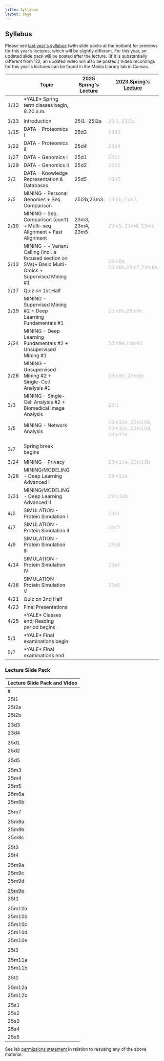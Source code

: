 ```yaml
---
title: Syllabus
layout: page
---
```



## Syllabus

Please see [last year's syllabus](http://cbb752b23.gersteinlab.org/syllabus) (with slide packs at the bottom) for previews for this year’s lectures, which will be slightly different. For this year, an updated slide pack will be posted after the lecture. (If it is substantially different from '22, an updated video will also be posted.) Video recordings for this year's lectures can be found in the Media Library tab in Canvas.

|      | Topic                                                                                                 | 2025 Spring's Lecture | [2023 Spring's Lecture](https://cbb752b23.gersteinlab.org/syllabus)      | Comment                                                                                                                 | Lecture Summary |
| ---- | ----------------------------------------------------------------------------------------------------- | --------------------- | ------------------------------------------------------------------------ | ----------------------------------------------------------------------------------------------------------------------- | --------------- |
| 1/13 | \*YALE\* Spring term classes begin, 8.20 a.m.                                                         |                       |                                                                          |                                                                                                                         |                 |
|      |                                                                                                       |                       |                                                                          |                                                                                                                         |                 |
| 1/13 | Introduction                                                                                          | 25i1-25i2a            | <span style="color:silver">23i1, 23i2a</span>                            |                                                                                                                         |                 |
| 1/15 | DATA - Proteomics I                                                                                   | 25d3                  | <span style="color:silver">23d3</span>                                   | [Suggested Reading](https://files.gersteinlab.org/public-docs/2025/01.23/Proteomics-suggested-reading&study-guide.docx) |  [25d3](http://files2.gersteinlab.org/public-docs/2025/02.11/25d3.pdf)               |
| 1/22 | DATA - Proteomics II                                                                                  | 25d4                  | <span style="color:silver">23d4</span>                                   | [Suggested Reading](https://files.gersteinlab.org/public-docs/2025/01.23/Proteomics-suggested-reading&study-guide.docx) |   [25d4](http://files2.gersteinlab.org/public-docs/2025/02.11/25d4.pdf)              |	
| 1/27 | DATA - Genomics I                                                                                     | 25d1                  | <span style="color:silver">23d1</span>                                   |                                                                                                                         | [25d1](http://files2.gersteinlab.org/public-docs/2025/02.10/CBB752_25d1.pdf)                |
| 1/29 | DATA - Genomics II                                                                                    | 25d2                  | <span style="color:silver">23d2</span>                                   |                                                                                                                         | [25d2](http://files2.gersteinlab.org/public-docs/2025/02.10/CBB752_25d2.pdf)                |
| 2/3  | DATA - Knowledge Representation & Databases                                                           | 25d5                  | <span style="color:silver">23d5</span>                                   |                                                                                                                         |  [25d5](http://files2.gersteinlab.org/public-docs/2025/02.10/CBB752_25d5.pdf)               |
| 2/5  | MINING - Personal Genomes + Seq. Comparison                                                           | 25i2b,23m3            | <span style="color:silver"> 23i2b,23m3</span>                            |                                                                                                                         |                 |
| 2/10 | MINING - Seq. Comparison (con't) + Multi-seq Alignment + Fast Alignment                               | 23m3, 23m4, 23m5            | <span style="color:silver">23m3, 23m4, 23m5 </span>                      |                                                                                                                         |                 |
| 2/12 | MINING - + Variant Calling (incl. a focused section on SVs)+ Basic Multi-Omics + Supervised Mining #1 |                       | <span style="color:silver">23m6a, 23m6b,23m7,23m8a</span>                |                                                                                                                         |                 |
| 2/17 | Quiz on 1st Half                                                                                      |                       |                                                                          |                                                                                                                         |                 |
| 2/19 | MINING - Supervised Mining #2 + Deep Learning Fundamentals #1                                         |                       | <span style="color:silver">23m8b,23m8c</span>                            |                                                                                                                         |                 |
| 2/24 | MINING - Deep Learning Fundamentals #2 + Unsupervised Mining #1                                       |                       | <span style="color:silver">23m9a,23m9c</span>                            |                                                                                                                         |                 |
| 2/26 | MINING - Unsupervised Mining #2 + Single-Cell Analysis #1                                             |                       | <span style="color:silver">23m9d, 23m9e</span>                           |                                                                                                                         |                 |
| 3/3  | MINING - Single-Cell Analysis #2 + Biomedical Image Analysis                                          |                       | <span style="color:silver">23t1</span>                                   |                                                                                                                         |                 |
| 3/5  | MINING - Network Analysis                                                                             |                       | <span style="color:silver">23m10a, 23m10b, 23m10c, 23m10d, 23m10e</span> |                                                                                                                         |                 |
|      |                                                                                                       |                       |                                                                          |                                                                                                                         |                 |
|      |                                                                                                       |                       |                                                                          |                                                                                                                         |                 |
| 3/7  | Spring break begins                                                                                   |                       |                                                                          |                                                                                                                         |                 |
|      |                                                                                                       |                       |                                                                          |                                                                                                                         |                 |
| 3/24 | MINING - Privacy                                                                                      |                       | <span style="color:silver">23m11a, 23m11b</span>                         |                                                                                                                         |                 |
| 3/26 | MINING/MODELING - Deep Learning Advanced I                                                            |                       | <span style="color:silver">23m12a</span>                                 |                                                                                                                         |                 |
| 3/31 | MINING/MODELING - Deep Learning Advanced II                                                           |                       | <span style="color:silver">23m12b</span>                                 |                                                                                                                         |                 |
| 4/2  | SIMULATION - Protein Simulation I                                                                     |                       | <span style="color:silver">23s1</span>                                   |                                                                                                                         |                 |
| 4/7  | SIMULATION - Protein Simulation II                                                                    |                       | <span style="color:silver">23s2</span>                                   |                                                                                                                         |                 |
| 4/9  | SIMULATION - Protein Simulation III                                                                   |                       | <span style="color:silver">23s3</span>                                   |                                                                                                                         |                 |
| 4/14 | SIMULATION - Protein Simulation IV                                                                    |                       | <span style="color:silver">23s4</span>                                   |                                                                                                                         |                 |
| 4/16 | SIMULATION - Protein Simulation V                                                                     |                       | <span style="color:silver">23s5</span>                                   |                                                                                                                         |                 |
| 4/21 | Quiz on 2nd Half                                                                                      |                       |                                                                          |                                                                                                                         |                 |
| 4/23 | Final Presentations                                                                                   |                       |                                                                          |                                                                                                                         |                 |
| 4/25 | \*YALE\* Classes end; Reading period begins                                                           |                       |                                                                          |                                                                                                                         |                 |
| 5/1  | \*YALE\* Final examinations begin                                                                     |                       |                                                                          |                                                                                                                         |                 |
| 5/7  | \*YALE\* Final examinations end                                                                       |                       |                                                                          |                                                                                                                         |


### Lecture Slide Pack

| Lecture Slide Pack and Video |
| ---------------------------- |
| #                            | Topic | PDF | PPT | Youtube<br>('21 unless indicated otherwise) | MPEG (2021) |
| 25i1                         | Introduction to Biomedical Data Science | [x](https://files.gersteinlab.org/public-docs/2025/02.10/cbb752b25-25i1-25i2a--intro-course-n-personal-genomes.pdf) | [x](https://files.gersteinlab.org/public-docs/2025/01.23/cbb752b25-25i1-25i2a--intro-course-n-personal-genomes.pptx) | [](https://youtu.be/0B9BYt5bV84)[I1](https://youtu.be/0B9BYt5bV84) | [](http://files.gersteinlab.org/media/videos/BioDataSciMiningModeling-Lecture_default.cbb752b21-1feb21.01-intro-lect.onweb.wo2faces.mp4)[I1](http://files.gersteinlab.org/media/videos/BioDataSciMiningModeling-Lecture_default.cbb752b21-1feb21.01-intro-lect.onweb.wo2faces.mp4) |
| 25i2a                        | Introduction to Personal Genomes |  |  | [](https://youtu.be/K_Q-17uWlxo)[I2a](https://youtu.be/K_Q-17uWlxo) |  |
| 25i2b                        | An Individual's Perspective on Personal Genomes | [x](https://files.gersteinlab.org/public-docs/2025/02.10/Zimmer_25i2b.pdf) | [x](https://files.gersteinlab.org/public-docs/2025/02.10/Zimmer_25i2b.pptx) | [](https://youtu.be/0qDgfrPY180)[I2b](https://youtu.be/0qDgfrPY180) | [](http://files.gersteinlab.org/media/videos/BioDataSciMiningModeling_Lecture_default_cbb752b21_24feb21_Carl_Zimmer_Personal_Genome.mp4)[i2b](http://files.gersteinlab.org/media/videos/BioDataSciMiningModeling_Lecture_default_cbb752b21_24feb21_Carl_Zimmer_Personal_Genome.mp4) |
|                              |  |  |  |  |  |
| 23d3                         | DATA - Proteomics I - Proteins | [x](https://files.gersteinlab.org/public-docs/2025/01.23/CBB752-25d3-Proteins.pdf) |  | [D3](https://youtu.be/sH_FU9GlwU8) |  |
| 23d4                         | DATA - Proteomics II - Structure | [x](https://files.gersteinlab.org/public-docs/2025/01.23/CBB752-25d4-Structure.pdf) |  | [D4](https://youtu.be/S9uSLQ0qf08) |  |
|                              |  |  |  |  |  |
| 25d1                         | DATA - Genomics I | [x](https://files.gersteinlab.org/public-docs/2025/01.29/250127_Genomics_I.pdf) |  | [](https://www.youtube.com/watch?v=1Ns--G_v4pY&t=3359s)[D1](https://www.youtube.com/watch?v=1Ns--G_v4pY&t=3359s) | [](http://files.gersteinlab.org/media/videos/BioDataSciMiningModeling_0203.mp4)[D1](http://files.gersteinlab.org/media/videos/BioDataSciMiningModeling_0203.mp4) |
| 25d2                         | DATA - Genomics II | [x](https://files.gersteinlab.org/public-docs/2025/01.29/250129_Genomics_II.key.pdf) |  | [](https://www.youtube.com/watch?v=XYxxfF1O0Y4)[D2](https://www.youtube.com/watch?v=XYxxfF1O0Y4) | [](http://files.gersteinlab.org/media/videos/BioDataSciMiningModeling_0208.mp4)[D2](http://files.gersteinlab.org/media/videos/BioDataSciMiningModeling_0208.mp4) |
|                              |  |  |  |  |  |
| 25d5                         | Knowledge Representation & Databases | [x](https://files.gersteinlab.org/public-docs/2025/02.04/cbb752-25d5-ClinicalDB_Cheung_v5.pdf) |  | [](https://youtu.be/zhiUTJNGhvw)[D5](https://youtu.be/zhiUTJNGhvw) | [](http://files.gersteinlab.org/media/videos/BioDataSciMiningModeling_0217.mp4)[D5](http://files.gersteinlab.org/media/videos/BioDataSciMiningModeling_0217.mp4) |
|                              |  |  |  |  |  |
| 25m3                         | Sequence Comparison | [x](https://files.gersteinlab.org/public-docs/2025/02.11/cbb752-25m3-seqcmp.pdf) | [x](https://files.gersteinlab.org/public-docs/2025/02.11/cbb752-25m3-seqcmp.pptx) | [](https://youtu.be/vIhskcQH2m0)[M3](https://youtu.be/vIhskcQH2m0) | [M3](http://files.gersteinlab.org/media/videos/BioDataSciMiningModeling-Lecture_default.cbb752b21-1mar21.03-seqcmp.reencode.onweb.mp4) |
| 25m4                         | Multiple Sequence Comparison | [x](https://files.gersteinlab.org/public-docs/2025/02.11/cbb752-25m4-multiseq.pdf) | [x](https://files.gersteinlab.org/public-docs/2025/02.11/cbb752-25m4-multiseq.pptx) | [](https://youtu.be/1n8wIPTOYPY)[M4](https://youtu.be/1n8wIPTOYPY) | [M4](http://files.gersteinlab.org/media/videos/BioDataSciMiningModeling-Lecture_default.cbb752b21-1mar21.04-multiseq.reencode.onweb.mp4) |
| 25m5                         | Fast Alignment | [x](https://files.gersteinlab.org/public-docs/2025/02.11/cbb752-25m5-fastalign.pdf) | [x](https://files.gersteinlab.org/public-docs/2025/02.11/cbb752-25m5-fastalign.pptx) | [](https://youtu.be/G7JQUGnpx_Q)[M5](https://youtu.be/G7JQUGnpx_Q) | [M5](http://files.gersteinlab.org/media/videos/BioDataSciMiningModeling-Lecture_default.cbb752b21-3mar21.05-fast-alignment.onweb.mp4) |
| 25m6a                        | Variant Identification |  |  | [](https://youtu.be/r_Wj3mQS5Rg)[M6a](https://youtu.be/r_Wj3mQS5Rg) | [M6a](http://files.gersteinlab.org/media/videos/BioDataSciMiningModeling-Lecture_default.cbb752b21-3mar21.06-SNVs-SVs.onweb.mp4) |
| 25m6b                        | 1000 Genome + PCAWG summary |  |  | [](https://youtu.be/W_9PMdrVcoU)[M6b](https://youtu.be/W_9PMdrVcoU) | [M6b](http://files.gersteinlab.org/media/videos/BioDataSciMiningModeling-Lecture_default.cbb752b21-8mar21.6b-1000G-PCAWG.onweb.mp4) |
|                              |  |  |  |  |  |
| 25m7                         | Basic Pipeline Processing for Genomics & Multi-omics |  |  | [](https://youtu.be/6518t-LZPIU)[M7](https://youtu.be/6518t-LZPIU) | [M7](http://files.gersteinlab.org/media/videos/BioDataSciMiningModeling-Lecture_default.cbb752b21-8mar21.07-multi-omics.onweb.mp4) |
|                              |  |  |  |  |  |
| 25m8a                        | Supervised Data Mining - Decision Trees |  |  | [](https://youtu.be/NHXsSPkhcUI)[M8a](https://youtu.be/NHXsSPkhcUI) | [M8a](http://files.gersteinlab.org/media/videos/BioDataSciMiningModeling-Lecture_default.cbb752b21-8mar21.08a-datamining-supervised-decisiontrees.onweb.mp4) |
| 25m8b                        | Supervised Data Mining - ROC & Cross-validation |  |  | [](https://youtu.be/q6n346cRNMY)[M8b](https://youtu.be/q6n346cRNMY) | [M8b](http://files.gersteinlab.org/media/videos/BioDataSciMiningModeling-Lecture_default.cbb752b21-15mar21.8b.Supervised-mining-ROC-n-crossvalidation.onweb.mp4) |
| 25m8c                        | Supervised Data Mining - SVMs |  |  | [](https://youtu.be/ag71egQPz9w)[M8c](https://youtu.be/ag71egQPz9w) | [M8c](http://files.gersteinlab.org/media/videos/BioDataSciMiningModeling-Lecture_default.cbb752b21-15mar21.8c-Supervised-mining-SVMs.onweb.mp4) |
|                              |  |  |  |  |  |
| 25t3                         | Deep Learning Fundamentals I |  |  |  |  |
| 25t4                         | Deep Learning Fundamentals II |  |  |  |  |
|                              |  |  |  |  |  |
| 25m9a                        | Unsupervised Data Mining - Clustering |  |  | [](https://youtu.be/9hDw_aLzSPw)[M9a](https://youtu.be/9hDw_aLzSPw) | [M9a](http://files.gersteinlab.org/media/videos/BioDataSciMiningModeling-Lecture_default.cbb752b21-15mar21.9a.Unsupervised-mining-clustering.onweb.mp4) |
| 25m9c                        | Unsupervised Data Mining - SVD |  |  | [](https://youtu.be/UdtzKBp8VH0)[M9c](https://youtu.be/UdtzKBp8VH0) | [M9c](http://files.gersteinlab.org/media/videos/BioDataSciMiningModeling-Lecture_default.cbb752b21-17mar21.09c-SVD.onweb.mp4) |
| 25m9d                        | Unsupervised Data Mining - SVD extensions |  |  | [](https://youtu.be/dX_LVKsCee0)[M9d](https://youtu.be/dX_LVKsCee0) | [M9d](http://files.gersteinlab.org/media/videos/BioDataSciMiningModeling-Lecture_default.cbb752b21-17mar21.09d-datamining-unsupervised--rca-cca.onweb.mp4) |
|                              |  |  |  |  |  |
| [25m9e](http://files2.gersteinlab.org/public-docs/2023/02.22/23m9e--cbb752-MG-spr23-singlecell.mp4)                        | Single Cell Analysis |  |  |  | [](http://files2.gersteinlab.org/public-docs/2023/02.22/23m9e--cbb752-MG-spr23-singlecell.mp4)[23m9e](http://files2.gersteinlab.org/public-docs/2023/02.22/23m9e--cbb752-MG-spr23-singlecell.mp4) |
| 25t1                         | Single Cell part 2 (mabye should renumber this!!) |  |  |  | [](http://files.gersteinlab.org/public-docs/2023/04.27/DB_lecture.mp4)[23t1](http://files.gersteinlab.org/public-docs/2023/04.27/DB_lecture.mp4) |
|                              |  |  |  |  |  |
| 25m10a                       | Networks - Intro |  |  | [](https://youtu.be/KIEjigOPoq0)[M10a](https://youtu.be/KIEjigOPoq0) | [M10a](http://files.gersteinlab.org/media/videos/BioDataSciMiningModeling-Lecture_default.cbb752b21-17mar21.10a-network-topology-analysis.onweb.mp4) |
| 25m10b                       | Networks - Network Quantities |  |  | [](https://youtu.be/tmgECW9Pjoo)[M10b](https://youtu.be/tmgECW9Pjoo) | [M10b](http://files.gersteinlab.org/media/videos/BioDataSciMiningModeling-Lecture_default.cbb752b21-17mar21.10b-network-topology-analysis.onweb.mp4) |
| 25m10c                       | Networks - Network Generation Models |  |  | [](https://youtu.be/FalSiWgVF3A)[M10c](https://youtu.be/FalSiWgVF3A) | [M10c](http://files.gersteinlab.org/media/videos/BioDataSciMiningModeling-Lecture_default.cbb752b21-29mar21.10c-network-topology-analysis.onweb.mp4) |
| 25m10d                       | Networks - Network Toplogy Analysis |  |  | [](https://youtu.be/zZb_uZY69ac)[M10d](https://youtu.be/zZb_uZY69ac) | [](http://files.gersteinlab.org/media/videos/BioDataSciMiningModeling-Lecture_default.cbb752b21-29mar21.10d-network-topology-analysis.onweb.mp4)[M10d](http://files.gersteinlab.org/media/videos/BioDataSciMiningModeling-Lecture_default.cbb752b21-29mar21.10d-network-topology-analysis.onweb.mp4) |
| 25m10e                       | Networks - Network Prediction |  |  |  | [](http://files2.gersteinlab.org/public-docs/2023/04.13/network/23m10e--cbb752-MG-spr23-network-prediction.mp4)[23m10e](http://files2.gersteinlab.org/public-docs/2023/04.13/network/23m10e--cbb752-MG-spr23-network-prediction.mp4) |
|                              |  |  |  |  |  |
| 25i3                         | Transition - Mining to Modeling |  |  |  | [23i3](http://files2.gersteinlab.org/public-docs/2023/04.13/network/23i3--cbb752-MG-spr23-trans-mine2model.mp4) |
|                              |  |  |  |  |  |
| 25m11a                       | Privacy in Biomedical Data Science (esp. Genomic Privacy) |  |  |  |  |
| 25m11b                       | Privacy in Biomedical Data Science (esp. Genomic Privacy) |  |  |  |  |
|                              |  |  |  |  |  |
| 25t2                         | Image Analysis |  |  |  | [](http://files2.gersteinlab.org/public-docs/2022/03.14/22m11--cbb752-MG-spr22-biosensors.mp4)[22m11](http://files2.gersteinlab.org/public-docs/2022/03.14/22m11--cbb752-MG-spr22-biosensors.mp4) |
|                              |  |  |  |  |  |
| 25m12a                       | Deep Learning III |  |  | [M12a](https://youtu.be/Y6hbdHspbr0) | [M12a](http://files.gersteinlab.org/media/videos/331.mp4) |
| 25m12b                       | Deep Learning IV |  |  | [M12b](https://youtu.be/ctTXeAnYUSg) | [M12b](http://files.gersteinlab.org/media/videos/BioDataSciMiningModeling_0405.mp4) |
|                              |  |  |  |  |  |
| 25s1                         | Protein Folding |  |  | [](https://youtu.be/kOjIV1C6LmI)[S1](https://youtu.be/kOjIV1C6LmI) | [](http://files.gersteinlab.org/media/videos/BioDataSciMiningModeling_0419.mp4)[S1](http://files.gersteinlab.org/media/videos/BioDataSciMiningModeling_0419.mp4) |
| 25s2                         | Core Repacking |  |  | [](https://www.youtube.com/watch?v=5as493cQ2t4)[S2](https://www.youtube.com/watch?v=5as493cQ2t4) | [](http://files.gersteinlab.org/media/videos/BioDataSciMiningModeling_0419.mp4)[S2](http://files.gersteinlab.org/media/videos/BioDataSciMiningModeling_0419.mp4) |
| 25s3                         | NMR Structures |  |  | [](https://youtu.be/jYF1jCH94ds)[S3](https://youtu.be/jYF1jCH94ds) | [](http://files.gersteinlab.org/media/videos/BioDataSciMiningModeling_0422.mp4)[S3](http://files.gersteinlab.org/media/videos/BioDataSciMiningModeling_0422.mp4) |
| 25s4                         | Intrinsically Disordered Proteins |  |  | [](https://youtu.be/Ar-Nu7lNX0A)[S4](https://youtu.be/Ar-Nu7lNX0A) | [](http://files.gersteinlab.org/media/videos/BioDataSciMiningModeling_0426.mp4)[S4](http://files.gersteinlab.org/media/videos/BioDataSciMiningModeling_0426.mp4) |
| 25s5                         | Simulation |  |  |  |


See lab [permissions statement](https://sites.gersteinlab.org/permissions/) in relation to resusing any of the above material.
